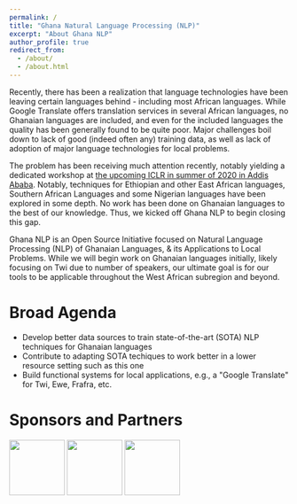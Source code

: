 ```yaml
---
permalink: /
title: "Ghana Natural Language Processing (NLP)"
excerpt: "About Ghana NLP"
author_profile: true
redirect_from: 
  - /about/
  - /about.html
---
```

Recently, there has been a realization that language technologies have been leaving certain languages behind - including most African languages. While Google Translate offers translation services in several African languages, no Ghanaian languages are included, and even for the included languages the quality has been generally found to be quite poor. Major challenges boil down to lack of good (indeed often any) training data, as well as lack of adoption of major language technologies for local problems. 

The problem has been receiving much attention recently, notably yielding a dedicated workshop at [the upcoming ICLR in summer of 2020 in Addis Ababa](https://easychair.org/cfp/africanlp2020workshop). Notably, techniques for Ethiopian and other East African languages, Southern African Languages and some Nigerian languages have been explored in some depth. No work has been done on Ghanaian languages to the best of our knowledge. Thus, we kicked off Ghana NLP to begin closing this gap.   

Ghana NLP is an Open Source Initiative focused on Natural Language Processing (NLP) of Ghanaian Languages, & its Applications to Local Problems. While we will begin work on Ghanaian languages initially, likely focusing on Twi due to number of speakers, our ultimate goal is for our tools to be applicable throughout the West African subregion and beyond. 

Broad Agenda
======
* Develop better data sources to train state-of-the-art (SOTA) NLP techniques for Ghanaian languages
* Contribute to adapting SOTA techiques to work better in a lower resource setting such as this one
* Build functional systems for local applications, e.g., a "Google Translate" for Twi, Ewe, Frafra, etc.

Sponsors and Partners
======
<img src="https://github.com/GhanaNLP/ghananlp.github.io/blob/master/files/MSFT_logo.png" width="auto" height="100">
<img src="https://github.com/GhanaNLP/ghananlp.github.io/blob/master/files/ALGORINE_LOGO_smaller.png" width="auto" height="100">
<img src="https://github.com/GhanaNLP/ghananlp.github.io/blob/master/files/gaj_smaller.png" width="auto" height="100">
